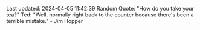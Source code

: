 Last updated: 2024-04-05 11:42:39
Random Quote: "How do you take your tea?"
Ted: "Well, normally right back to the counter because there's been a terrible mistake." - Jim Hopper